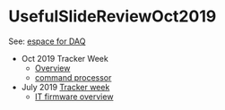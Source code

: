 # UsefulSlideReviewOct2019

See: [espace for DAQ](https://espace.cern.ch/Tracker-Upgrade/DAQ/SitePages/Home.aspx)

 * Oct 2019 Tracker Week
   * [Overview](https://indico.cern.ch/event/850805/contributions/3576615/attachments/1919835/3175440/ITuDTC_fw_development_20191003_TKWeek.pdf)
   * [command processor](https://indico.cern.ch/event/850805/contributions/3576625/attachments/1919872/3175599/20191003__TrackerWeek_uDTC_CPB__Luigi_Calligaris_1.pdf)
 * July 2019 [Tracker week](https://indico.cern.ch/event/830977/)
   * [IT firmware overview](https://espace.cern.ch/Tracker-Upgrade/DAQ/SitePages/Home.aspx)
